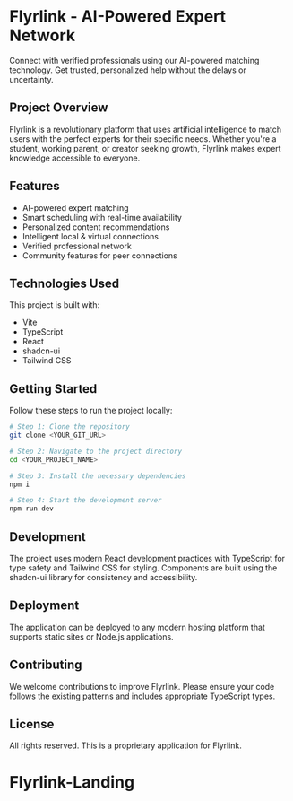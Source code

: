 
# Flyrlink - AI-Powered Expert Network

Connect with verified professionals using our AI-powered matching technology. Get trusted, personalized help without the delays or uncertainty.

## Project Overview

Flyrlink is a revolutionary platform that uses artificial intelligence to match users with the perfect experts for their specific needs. Whether you're a student, working parent, or creator seeking growth, Flyrlink makes expert knowledge accessible to everyone.

## Features

- AI-powered expert matching
- Smart scheduling with real-time availability
- Personalized content recommendations
- Intelligent local & virtual connections
- Verified professional network
- Community features for peer connections

## Technologies Used

This project is built with:

- Vite
- TypeScript
- React
- shadcn-ui
- Tailwind CSS

## Getting Started

Follow these steps to run the project locally:

```sh
# Step 1: Clone the repository
git clone <YOUR_GIT_URL>

# Step 2: Navigate to the project directory
cd <YOUR_PROJECT_NAME>

# Step 3: Install the necessary dependencies
npm i

# Step 4: Start the development server
npm run dev
```

## Development

The project uses modern React development practices with TypeScript for type safety and Tailwind CSS for styling. Components are built using the shadcn-ui library for consistency and accessibility.

## Deployment

The application can be deployed to any modern hosting platform that supports static sites or Node.js applications.

## Contributing

We welcome contributions to improve Flyrlink. Please ensure your code follows the existing patterns and includes appropriate TypeScript types.

## License

All rights reserved. This is a proprietary application for Flyrlink.
# Flyrlink-Landing
